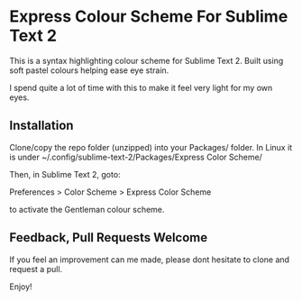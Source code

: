 Express Colour Scheme For Sublime Text 2
========================================

This is a syntax highlighting colour scheme for Sublime Text 2. 
Built using soft pastel colours helping ease eye strain.

I spend quite a lot of time with this to make it feel very light for my own eyes.

Installation
------------

Clone/copy the repo folder (unzipped) into your Packages/ folder. In Linux it is under ~/.config/sublime-text-2/Packages/Express Color Scheme/

Then, in Sublime Text 2, goto:

  Preferences > Color Scheme > Express Color Scheme

to activate the Gentleman colour scheme.

Feedback, Pull Requests Welcome
-------------------------------

If you feel an improvement can me made, please dont hesitate to clone and request a pull.

Enjoy!
